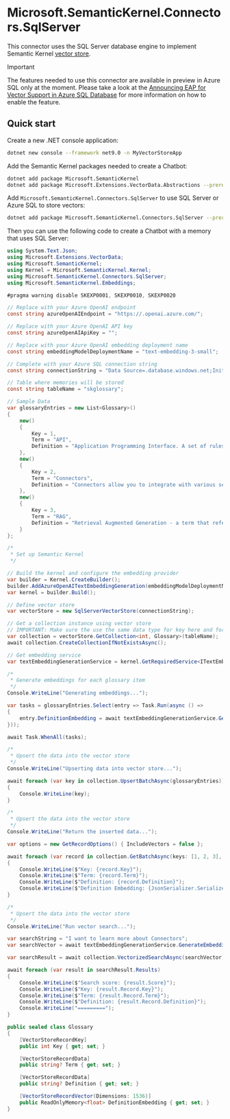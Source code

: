 # Microsoft.SemanticKernel.Connectors.SqlServer

This connector uses the SQL Server database engine to implement Semantic Kernel [vector store](https://learn.microsoft.com/semantic-kernel/concepts/vector-store-connectors/?pivots=programming-language-csharp).

> [!IMPORTANT]  
> The features needed to use this connector are available in preview in Azure SQL only at the moment. Please take a look at the [Announcing EAP for Vector Support in Azure SQL Database](https://devblogs.microsoft.com/azure-sql/announcing-eap-native-vector-support-in-azure-sql-database/) for more information on how to enable the feature.

## Quick start

Create a new .NET console application:

```bash
dotnet new console --framework net9.0 -n MyVectorStoreApp
```

Add the Semantic Kernel packages needed to create a Chatbot:

```bash
dotnet add package Microsoft.SemanticKernel
dotnet add package Microsoft.Extensions.VectorData.Abstractions --prerelease
```

Add `Microsoft.SemanticKernel.Connectors.SqlServer` to use SQL Server or Azure SQL to store vectors:

```bash
dotnet add package Microsoft.SemanticKernel.Connectors.SqlServer --prerelease
```

Then you can use the following code to create a Chatbot with a memory that uses SQL Server:

```csharp
using System.Text.Json;
using Microsoft.Extensions.VectorData;
using Microsoft.SemanticKernel;
using Kernel = Microsoft.SemanticKernel.Kernel;
using Microsoft.SemanticKernel.Connectors.SqlServer;
using Microsoft.SemanticKernel.Embeddings;

#pragma warning disable SKEXP0001, SKEXP0010, SKEXP0020

// Replace with your Azure OpenAI endpoint
const string azureOpenAIEndpoint = "https://.openai.azure.com/";

// Replace with your Azure OpenAI API key
const string azureOpenAIApiKey = "";

// Replace with your Azure OpenAI embedding deployment name
const string embeddingModelDeploymentName = "text-embedding-3-small";

// Complete with your Azure SQL connection string
const string connectionString = "Data Source=.database.windows.net;Initial Catalog=;Authentication=Active Directory Default;Connection Timeout=30";

// Table where memories will be stored
const string tableName = "skglossary";

// Sample Data
var glossaryEntries = new List<Glossary>()
{
    new()
    {
        Key = 1,
        Term = "API",
        Definition = "Application Programming Interface. A set of rules and specifications that allow software components to communicate and exchange data."
    },
    new()
    {
        Key = 2,
        Term = "Connectors",
        Definition = "Connectors allow you to integrate with various services provide AI capabilities, including LLM, AudioToText, TextToAudio, Embedding generation, etc."
    },
    new()
    {
        Key = 3,
        Term = "RAG",
        Definition = "Retrieval Augmented Generation - a term that refers to the process of retrieving additional data to provide as context to an LLM to use when generating a response (completion) to a user's question (prompt)."
    }
};

/*
 * Set up Semantic Kernel
 */

// Build the kernel and configure the embedding provider
var builder = Kernel.CreateBuilder();
builder.AddAzureOpenAITextEmbeddingGeneration(embeddingModelDeploymentName, azureOpenAIEndpoint, azureOpenAIApiKey);
var kernel = builder.Build();

// Define vector store
var vectorStore = new SqlServerVectorStore(connectionString);

// Get a collection instance using vector store
// IMPORTANT: Make sure the use the same data type for key here and for the VectorStoreRecordKey element
var collection = vectorStore.GetCollection<int, Glossary>(tableName);
await collection.CreateCollectionIfNotExistsAsync();

// Get embedding service
var textEmbeddingGenerationService = kernel.GetRequiredService<ITextEmbeddingGenerationService>();

/*
 * Generate embeddings for each glossary item
 */
Console.WriteLine("Generating embeddings...");

var tasks = glossaryEntries.Select(entry => Task.Run(async () =>
{
    entry.DefinitionEmbedding = await textEmbeddingGenerationService.GenerateEmbeddingAsync(entry.Definition);
}));

await Task.WhenAll(tasks);

/*
 * Upsert the data into the vector store
 */
Console.WriteLine("Upserting data into vector store...");

await foreach (var key in collection.UpsertBatchAsync(glossaryEntries))
{
    Console.WriteLine(key);
}

/*
 * Upsert the data into the vector store
 */
Console.WriteLine("Return the inserted data...");

var options = new GetRecordOptions() { IncludeVectors = false };

await foreach (var record in collection.GetBatchAsync(keys: [1, 2, 3], options))
{
    Console.WriteLine($"Key: {record.Key}");
    Console.WriteLine($"Term: {record.Term}");
    Console.WriteLine($"Definition: {record.Definition}");
    Console.WriteLine($"Definition Embedding: {JsonSerializer.Serialize(record.DefinitionEmbedding)}");
}

/*
 * Upsert the data into the vector store
 */
Console.WriteLine("Run vector search...");

var searchString = "I want to learn more about Connectors";
var searchVector = await textEmbeddingGenerationService.GenerateEmbeddingAsync(searchString);

var searchResult = await collection.VectorizedSearchAsync(searchVector);

await foreach (var result in searchResult.Results)
{
    Console.WriteLine($"Search score: {result.Score}");
    Console.WriteLine($"Key: {result.Record.Key}");
    Console.WriteLine($"Term: {result.Record.Term}");
    Console.WriteLine($"Definition: {result.Record.Definition}");
    Console.WriteLine("=========");
}

public sealed class Glossary
{
    [VectorStoreRecordKey]
    public int Key { get; set; }

    [VectorStoreRecordData]
    public string? Term { get; set; }

    [VectorStoreRecordData]
    public string? Definition { get; set; }

    [VectorStoreRecordVector(Dimensions: 1536)]
    public ReadOnlyMemory<float> DefinitionEmbedding { get; set; }
}
```
